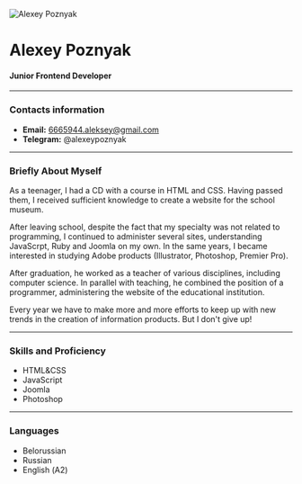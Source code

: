 ![Alexey Poznyak](https://sun9-52.userapi.com/impg/GOglDh2ZGV5ZO60dYJ2Wfc929t1BqzxxEPGpsw/Kznh6sLLpVQ.jpg?size=120x120&quality=96&sign=25039c169bb38dbc93dd856daef6af9f&type=album)

# Alexey Poznyak
#### Junior Frontend Developer

****

### Contacts information
* **Email:** 6665944.aleksey@gmail.com
* **Telegram:** @alexeypoznyak

****

### Briefly About Myself
As a teenager, I had a CD with a course in HTML and CSS. Having passed them, I received sufficient knowledge to create a website for the school museum.

After leaving school, despite the fact that my specialty was not related to programming, I continued to administer several sites, understanding JavaScrpt, Ruby and Joomla on my own. In the same years, I became interested in studying Adobe products (Illustrator, Photoshop, Premier Pro).

After graduation, he worked as a teacher of various disciplines, including computer science. In parallel with teaching, he combined the position of a programmer, administering the website of the educational institution.

Every year we have to make more and more efforts to keep up with new trends in the creation of information products. But I don't give up!

****

### Skills and Proficiency
* HTML&CSS
* JavaScript
* Joomla
* Photoshop

****

### Languages
* Belorussian
* Russian
* English (А2)
